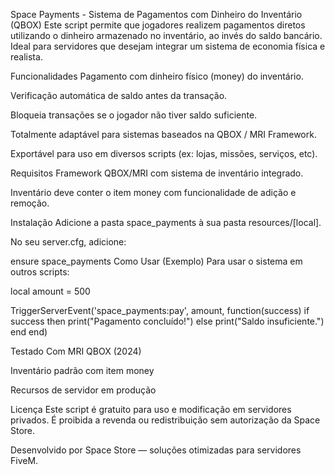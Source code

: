Space Payments - Sistema de Pagamentos com Dinheiro do Inventário (QBOX)
Este script permite que jogadores realizem pagamentos diretos utilizando o dinheiro armazenado no inventário, ao invés do saldo bancário. Ideal para servidores que desejam integrar um sistema de economia física e realista.

Funcionalidades
Pagamento com dinheiro físico (money) do inventário.

Verificação automática de saldo antes da transação.

Bloqueia transações se o jogador não tiver saldo suficiente.

Totalmente adaptável para sistemas baseados na QBOX / MRI Framework.

Exportável para uso em diversos scripts (ex: lojas, missões, serviços, etc).

Requisitos
Framework QBOX/MRI com sistema de inventário integrado.

Inventário deve conter o item money com funcionalidade de adição e remoção.

Instalação
Adicione a pasta space_payments à sua pasta resources/[local].

No seu server.cfg, adicione:


ensure space_payments
Como Usar (Exemplo)
Para usar o sistema em outros scripts:


local amount = 500

TriggerServerEvent('space_payments:pay', amount, function(success)
    if success then
        print("Pagamento concluído!")
    else
        print("Saldo insuficiente.")
    end
end)

Testado Com
MRI QBOX (2024)

Inventário padrão com item money

Recursos de servidor em produção


Licença
Este script é gratuito para uso e modificação em servidores privados. É proibida a revenda ou redistribuição sem autorização da Space Store.

Desenvolvido por
Space Store — soluções otimizadas para servidores FiveM.
